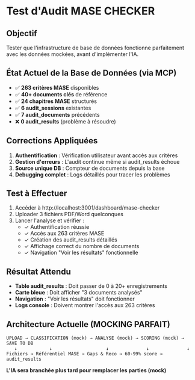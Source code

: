# Test d'Audit MASE CHECKER

## Objectif
Tester que l'infrastructure de base de données fonctionne parfaitement avec les données mockées, avant d'implémenter l'IA.

## État Actuel de la Base de Données (via MCP)
- ✅ **263 critères MASE** disponibles
- ✅ **40+ documents clés** de référence  
- ✅ **24 chapitres MASE** structurés
- ✅ **6 audit_sessions** existantes
- ✅ **7 audit_documents** précédents
- ❌ **0 audit_results** (problème à résoudre)

## Corrections Appliquées
1. **Authentification** : Vérification utilisateur avant accès aux critères
2. **Gestion d'erreurs** : L'audit continue même si audit_results échoue
3. **Source unique DB** : Compteur de documents depuis la base
4. **Debugging complet** : Logs détaillés pour tracer les problèmes

## Test à Effectuer
1. Accéder à http://localhost:3001/dashboard/mase-checker
2. Uploader 3 fichiers PDF/Word quelconques
3. Lancer l'analyse et vérifier :
   - ✓ Authentification réussie
   - ✓ Accès aux 263 critères MASE
   - ✓ Création des audit_results détaillés
   - ✓ Affichage correct du nombre de documents
   - ✓ Navigation "Voir les résultats" fonctionnelle

## Résultat Attendu
- **Table audit_results** : Doit passer de 0 à 20+ enregistrements
- **Carte bleue** : Doit afficher "3 documents analysés"
- **Navigation** : "Voir les résultats" doit fonctionner
- **Logs console** : Doivent montrer l'accès aux 263 critères

## Architecture Actuelle (MOCKING PARFAIT)
```
UPLOAD → CLASSIFICATION (mock) → ANALYSE (mock) → SCORING (mock) → SAVE TO DB
   ↓            ↓                    ↓              ↓              ↓
Fichiers → Référentiel MASE → Gaps & Reco → 60-99% score → audit_results
```

**L'IA sera branchée plus tard pour remplacer les parties (mock)**